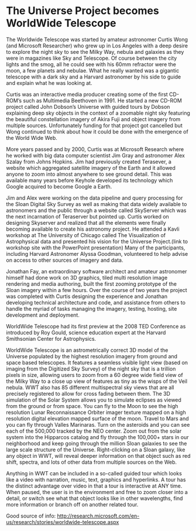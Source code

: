 # The Universe Project becomes WorldWide Telescope

The Worldwide Telescope was started by amateur astronomer Curtis Wong (and Microsoft Researcher) who grew up in Los Angeles with a deep desire to explore the night sky to see the Milky Way, nebula and galaxies as they were in magazines like Sky and Telescope.  Of course between the city lights and the smog, all he could see with his 60mm refractor were the moon, a few planets and nebulae. What he really wanted was a gigantic telescope with a dark sky and a Harvard astronomer by his side to guide and explain what he was looking at. 

Curtis was an interactive media producer creating some of the first CD-ROM’s such as Multimedia Beethoven in 1991. He started a new CD-ROM project called John Dobson’s Universe with guided tours by Dobson explaining deep sky objects in the context of a zoomable night sky featuring the beautiful constellation imagery of Akira Fuji and object imagery from multiple sources. Unfortunately funding for that project got cancelled but Wong continued to think about how it could be done with the emergence of the World Wide Web. 

More years passed and by 2000, Curtis was at Microsoft Research where he worked with big data computer scientist Jim Gray and astronomer Alex Szalay from Johns Hopkins. Jim had previously created Terasever, a website which aggregated satellite imagery of the Earth and it allowed anyone to zoom into almost anywhere to see ground detail. This was available many years before Keyhole developed its technology which Google acquired to become Google a Earth. 

Jim and Alex were working on the data pipeline and query processing for the Sloan Digital Sky Survey as well as making that data widely available to astronomers and the public through a website called SkyServer which was the next incarnation of Teraserver but pointed up. Curtis worked on designing Skyserver and realized that all the elements were finally becoming available to create his astronomy project. He attended a Kavli workshop at The University of Chicago called The Visualization of Astrophysical data and presented his vision for the Universe Project.(link to workshop site with the PowerPoint presentation) Many of the participants, including Harvard Astronomer Alyssa Goodman, volunteered to help advise on access to other sources of imagery and data.

Jonathan Fay, an extraordinary software architect and amateur astronomer himself had done work on 3D graphics, tiled multi resolution image rendering and media authoring,  built the first zooming prototype of the Sloan imagery within a few hours. Over the course of two years the project was completed with Curtis designing the experience and Jonathan developing technical architecture and code, and assistance from others to handle the myriad of tasks managing the imagery, testing, hosting, site development and deployment. 

WorldWide Telescope had its first preview at the 2008 TED Conference as introduced by Roy Gould, science education expert at the Harvard Smithsonian Center for Astrophysics. 

WorldWide Telescope is an astrometrically correct 3D model of the Universe populated by the highest resolution imagery from ground and space based telescopes. It features a seamless visible light view (based on imaging from the Digitized Sky Survey) of the night sky that is a trillion pixels in size, allowing users to zoom from a 60 degree wide field view of the Milky Way to a close up view of features as tiny as the wisps of the Veil nebula. WWT also has 85 different multispectral sky views that are all precisely registered to allow for cross fading between them. The 3D simulation of the Solar System allows you to simulate eclipses as viewed from the ground or from space. You can fly to the Moon to see the high resolution Lunar Reconnaissance Orbiter imager texture mapped on a high resolution digital elevation mapped surface of the moon. Travel to Mars and you can fly through Valles Marinaras. Turn on the asteroids and you can see each of the 500,000 tracked by the NEO center. Zoom out from the solar system into the Hipparcos catalog and fly through the 100,000+ stars in our neighborhood and keep going through the million Sloan galaxies to see the large scale structure of the Universe. Right-clicking on a Sloan galaxy, like any object in WWT, will reveal deeper information on that object such as red shift, spectra, and lots of other data from multiple sources on the Web.

Anything in WWT can be included in a so-called guided tour which looks like a video with narration, music, text, graphics and hyperlinks. A tour has the distinct advantage over video in that a tour is interactive at ANY time. When paused, the user is in the environment and free to zoom closer into a detail, or switch see what that object looks like in other wavelengths, find more information or branch off on another related tour. 


Good source of info: http://research.microsoft.com/en-us/research/stories/worldwide-telescope.aspx